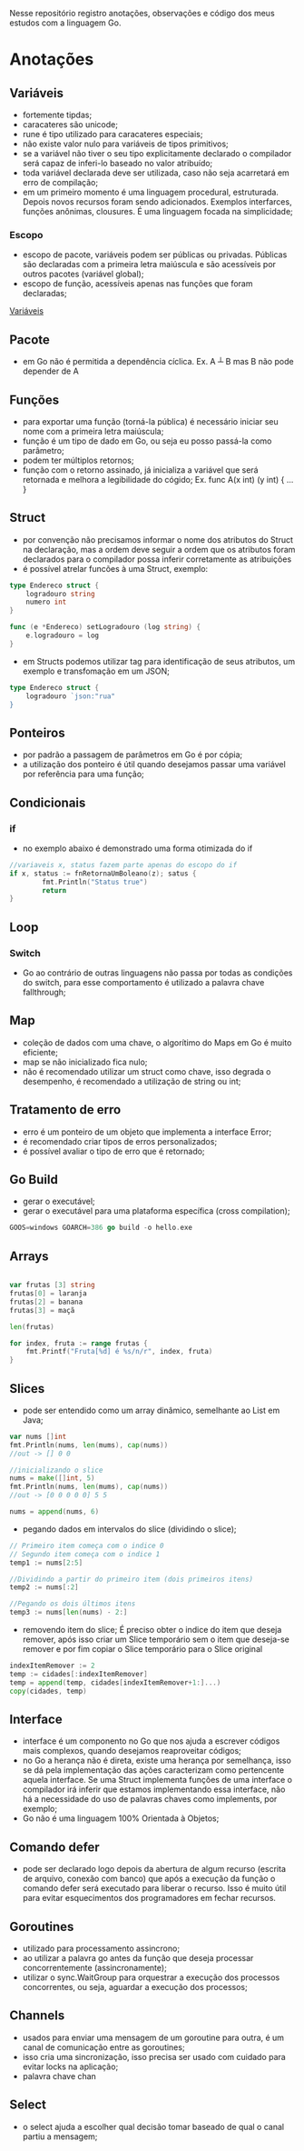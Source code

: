 Nesse repositório registro anotações, observações e código dos meus estudos com a linguagem Go.

# Anotações

## Variáveis

- fortemente tipdas;
- caracateres são unicode;
- rune é tipo utilizado para caracateres especiais;
- não existe valor nulo para variáveis de tipos primitivos;
- se a variável não tiver o seu tipo explicitamente declarado o compilador será capaz de inferi-lo baseado no valor atribuído;
- toda variável declarada deve ser utilizada, caso não seja acarretará em erro de compilação;
- em um primeiro momento é uma linguagem procedural, estruturada. Depois novos recursos foram sendo adicionados. Exemplos interfarces,
  funções anônimas, clousures. É uma linguagem focada na simplicidade;

### Escopo

- escopo de pacote, variáveis podem ser públicas ou privadas. Públicas são declaradas com a primeira letra maiúscula e são acessíveis por
  outros pacotes (variável global);
- escopo de função, acessíveis apenas nas funções que foram declaradas;

[Variáveis](variaveis/variavel.go)

## Pacote

- em Go não é permitida a dependência cíclica. Ex. A ┴ B mas B não pode depender de A

## Funções

- para exportar uma função (torná-la pública) é necessário iniciar seu nome com a primeira letra maiúscula;
- função é um tipo de dado em Go, ou seja eu posso passá-la como parâmetro;
- podem ter múltiplos retornos;
- função com o retorno assinado, já inicializa a variável que será retornada e melhora a legibilidade do cógido;
  Ex. func A(x int) (y int) { ... }

## Struct

- por convenção não precisamos informar o nome dos atributos do Struct na declaração, mas a ordem deve seguir a ordem que os atributos
  foram declarados para o compilador possa inferir corretamente as atribuições
- é possível atrelar funcões à uma Struct, exemplo:

```go
type Endereco struct {
	logradouro string
	numero int
}

func (e *Endereco) setLogradouro (log string) {
	e.logradouro = log
}
```

- em Structs podemos utilizar tag para identificação de seus atributos, um exemplo e transfomação em um JSON;

```go
type Endereco struct {
	logradouro `json:"rua"
}
```

## Ponteiros

- por padrão a passagem de parâmetros em Go é por cópia;
- a utilização dos ponteiro é útil quando desejamos passar uma variável por referência para uma função;

## Condicionais

### if

- no exemplo abaixo é demonstrado uma forma otimizada do if

```go
//variaveis x, status fazem parte apenas do escopo do if
if x, status := fnRetornaUmBoleano(z); satus {
		fmt.Println("Status true")
		return
}
```

## Loop

### Switch

- Go ao contrário de outras linguagens não passa por todas as condições do switch, para esse comportamento é utilizado a palavra chave
  fallthrough;

## Map

- coleção de dados com uma chave, o algorítimo do Maps em Go é muito eficiente;
- map se não inicializado fica nulo;
- não é recomendado utilizar um struct como chave, isso degrada o desempenho, é recomendado a utilização de string ou int;

## Tratamento de erro

- erro é um ponteiro de um objeto que implementa a interface Error;
- é recomendado criar tipos de erros personalizados;
- é possível avaliar o tipo de erro que é retornado;

## Go Build

- gerar o executável;
- gerar o executável para uma plataforma específica (cross compilation);

```go
GOOS=windows GOARCH=386 go build -o hello.exe
```

## Arrays

```go

var frutas [3] string
frutas[0] = laranja
frutas[2] = banana
frutas[3] = maçã

len(frutas)

for index, fruta := range frutas {
	fmt.Printf("Fruta[%d] é %s/n/r", index, fruta)
}

```

## Slices

- pode ser entendido como um array dinâmico, semelhante ao List em Java;

```go
var nums []int
fmt.Println(nums, len(mums), cap(nums))
//out -> [] 0 0

//inicializando o slice
nums = make([]int, 5)
fmt.Println(nums, len(mums), cap(nums))
//out -> [0 0 0 0 0] 5 5

nums = append(nums, 6)
```

- pegando dados em intervalos do slice (dividindo o slice);

```go
// Primeiro item começa com o indice 0
// Segundo item começa com o indice 1
temp1 := nums[2:5]

//Dividindo a partir do primeiro item (dois primeiros itens)
temp2 := nums[:2]

//Pegando os dois últimos itens
temp3 := nums[len(nums) - 2:]
```

- removendo item do slice;
  É preciso obter o indice do item que deseja remover, após isso criar um Slice temporário sem o item que deseja-se remover e por fim
  copiar o Slice temporário para o Slice original

```go
indexItemRemover := 2
temp := cidades[:indexItemRemover]
temp = append(temp, cidades[indexItemRemover+1:]...)
copy(cidades, temp)
```

## Interface

- interface é um componento no Go que nos ajuda a escrever códigos mais complexos, quando desejamos reaproveitar códigos;
- no Go a herança não é direta, existe uma herança por semelhança, isso se dá pela implementação das ações caracterizam como pertencente
  aquela interface. Se uma Struct implementa funções de uma interface o compilador irá inferir que estamos implementando essa interface,
  não há a necessidade do uso de palavras chaves como implements, por exemplo;
- Go não é uma linguagem 100% Orientada à Objetos;

## Comando defer

- pode ser declarado logo depois da abertura de algum recurso (escrita de arquivo, conexão com banco) que após a execução da função o
  comando defer será executado para liberar o recurso. Isso é muito útil para evitar esquecimentos dos programadores em fechar recursos.

## Goroutines

- utilizado para processamento assincrono;
- ao utilizar a palavra go antes da função que deseja processar concorrentemente (assincronamente);
- utilizar o sync.WaitGroup para orquestrar a execução dos processos concorrentes, ou seja, aguardar a execução dos processos;

## Channels

- usados para enviar uma mensagem de um goroutine para outra, é um canal de comunicação entre as goroutines;
- isso cria uma sincronização, isso precisa ser usado com cuidado para evitar locks na aplicação;
- palavra chave chan

## Select

- o select ajuda a escolher qual decisão tomar baseado de qual o canal partiu a mensagem;



































